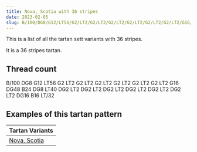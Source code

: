 ```yaml
---
title: Nova, Scotia with 36 stripes
date: 2023-02-05
slug: B/100/DG8/G12/LT56/G2/LT2/G2/LT2/G2/LT2/G2/LT2/G2/LT2/G2/LT2/G16/DG48/B24/DG8/LT40/DG2/LT2/DG2/LT2/DG2/LT2/DG2/LT2/DG2/LT2/DG2/LT2/DG16/B16/LT/32
---
```

This is a list of all the tartan sett variants with 36 stripes.

It is a 36 stripes tartan.


## Thread count
B/100 DG8 G12 LT56 G2 LT2 G2 LT2 G2 LT2 G2 LT2 G2 LT2 G2 LT2 G16 DG48 B24 DG8 LT40 DG2 LT2 DG2 LT2 DG2 LT2 DG2 LT2 DG2 LT2 DG2 LT2 DG16 B16 LT/32

## Examples of this tartan pattern

| Tartan Variants |
|---------------|
| [Nova, Scotia](/variants/b/100/dg8/g12/lt56/g2/lt2/g2/lt2/g2/lt2/g2/lt2/g2/lt2/g2/lt2/g16/dg48/b24/dg8/lt40/dg2/lt2/dg2/lt2/dg2/lt2/dg2/lt2/dg2/lt2/dg2/lt2/dg16/b16/lt/32-b304080-dg003000-g008000-lt806050)||
